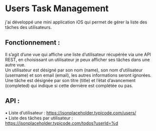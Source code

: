 # Users Task Management
 j'ai développé une mini application iOS qui permet de gérer la liste des tâches des utilisateurs.
 
 ## Fonctionnement :
Il s’agit d’une vue qui affiche une liste d’utilisateur récupérée via une API REST, en choisissant un
utilisateur je peux afficher ses tâches dans une autre vue.  
Un utilisateur est désigné par son nom (name), son nom d’utilisateur (username) et son email
(email), les autres informations seront ignorées.  
Une tâche est désignée par son titre (title) et l’état d’avancement (completed) qui indique si cette
dernière est complétée ou pas.

## API :
• Liste d’utilisateur : https://jsonplaceholder.typicode.com/users/   
• Liste des tâches par utilisateur : https://jsonplaceholder.typicode.com/todos?userId=%d
 
